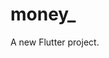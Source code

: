 # money_

A new Flutter project.

<!-- 国际化生成
dart run easy_localization:generate -S assets/translations -O lib/generated 

localKey
flutter pub run easy_localization:generate -S assets/translations -f keys -o locale_keys.g.dart
-->


<!-- 
json 转 freezed
https://app.quicktype.io/

https://dartj.web.app/#/
 -->